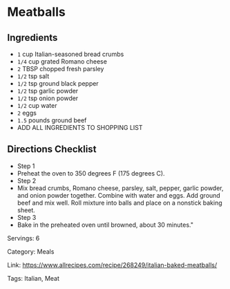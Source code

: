 # Meatballs

## Ingredients

- `1` cup Italian-seasoned bread crumbs
- `1/4` cup grated Romano cheese
- `2` TBSP chopped fresh parsley
- `1/2` tsp salt
- `1/2` tsp ground black pepper
- `1/2` tsp garlic powder
- `1/2` tsp onion powder
- `1/2` cup water
- `2` eggs
- `1.5` pounds ground beef
- ADD ALL INGREDIENTS TO SHOPPING LIST

## Directions Checklist

- Step 1
- Preheat the oven to 350 degrees F (175 degrees C).
- Step 2
- Mix bread crumbs, Romano cheese, parsley, salt, pepper, garlic powder, and onion powder together. Combine with water and eggs. Add ground beef and mix well. Roll mixture into balls and place on a nonstick baking sheet.
- Step 3
- Bake in the preheated oven until browned, about 30 minutes."

Servings: 6

Category: Meals

Link: https://www.allrecipes.com/recipe/268249/italian-baked-meatballs/

Tags: Italian, Meat

